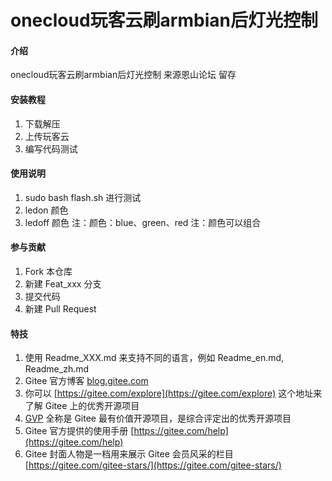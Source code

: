# onecloud玩客云刷armbian后灯光控制

#### 介绍
onecloud玩客云刷armbian后灯光控制
来源恩山论坛
留存



#### 安装教程

1.  下载解压
2.  上传玩客云
3.  编写代码测试

#### 使用说明

1.  sudo bash flash.sh 进行测试
2.  ledon 颜色
3.  ledoff 颜色
注：颜色：blue、green、red
注：颜色可以组合

#### 参与贡献

1.  Fork 本仓库
2.  新建 Feat_xxx 分支
3.  提交代码
4.  新建 Pull Request


#### 特技

1.  使用 Readme\_XXX.md 来支持不同的语言，例如 Readme\_en.md, Readme\_zh.md
2.  Gitee 官方博客 [blog.gitee.com](https://blog.gitee.com)
3.  你可以 [https://gitee.com/explore](https://gitee.com/explore) 这个地址来了解 Gitee 上的优秀开源项目
4.  [GVP](https://gitee.com/gvp) 全称是 Gitee 最有价值开源项目，是综合评定出的优秀开源项目
5.  Gitee 官方提供的使用手册 [https://gitee.com/help](https://gitee.com/help)
6.  Gitee 封面人物是一档用来展示 Gitee 会员风采的栏目 [https://gitee.com/gitee-stars/](https://gitee.com/gitee-stars/)

